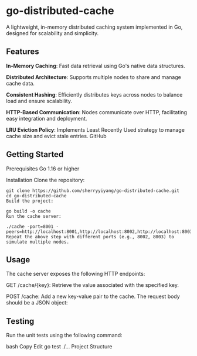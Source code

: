 # go-distributed-cache

A lightweight, in-memory distributed caching system implemented in Go, designed for scalability and simplicity.


## Features
**In-Memory Caching**: Fast data retrieval using Go's native data structures.

**Distributed Architecture**: Supports multiple nodes to share and manage cache data.

**Consistent Hashing**: Efficiently distributes keys across nodes to balance load and ensure scalability.

**HTTP-Based Communication**: Nodes communicate over HTTP, facilitating easy integration and deployment.

**LRU Eviction Policy**: Implements Least Recently Used strategy to manage cache size and evict stale entries.
GitHub

## Getting Started
Prerequisites
Go 1.16 or higher

Installation
Clone the repository:
```
git clone https://github.com/sherryyiyang/go-distributed-cache.git
cd go-distributed-cache
Build the project:
```

```
go build -o cache
Run the cache server:
```

```
./cache -port=8001 -peers=http://localhost:8001,http://localhost:8002,http://localhost:8003
Repeat the above step with different ports (e.g., 8002, 8003) to simulate multiple nodes.
```

## Usage
The cache server exposes the following HTTP endpoints:

GET /cache/{key}: Retrieve the value associated with the specified key.

POST /cache: Add a new key-value pair to the cache. The request body should be a JSON object:


## Testing
Run the unit tests using the following command:

bash
Copy
Edit
go test ./...
Project Structure
